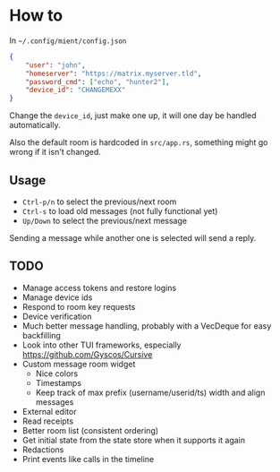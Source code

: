 # How to

In `~/.config/mient/config.json`
```json
{
    "user": "john",
    "homeserver": "https://matrix.myserver.tld",
    "password_cmd": ["echo", "hunter2"],
    "device_id": "CHANGEMEXX"
}
```

Change the `device_id`, just make one up, it will one day be handled automatically.

Also the default room is hardcoded in `src/app.rs`, something might go wrong if
it isn't changed.

## Usage

- `Ctrl-p/n` to select the previous/next room
- `Ctrl-s` to load old messages (not fully functional yet)
- `Up/Down` to select the previous/next message

Sending a message while another one is selected will send a reply.

## TODO

- Manage access tokens and restore logins
- Manage device ids
- Respond to room key requests
- Device verification
- Much better message handling, probably with a VecDeque for easy backfilling
- Look into other TUI frameworks, especially https://github.com/Gyscos/Cursive
- Custom message room widget
  - Nice colors
  - Timestamps
  - Keep track of max prefix (username/userid/ts) width and align messages
- External editor
- Read receipts
- Better room list (consistent ordering)
- Get initial state from the state store when it supports it again
- Redactions
- Print events like calls in the timeline
